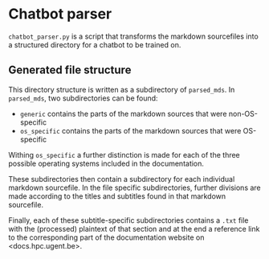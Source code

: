 # Chatbot parser

`chatbot_parser.py` is a script that transforms the markdown sourcefiles into a structured directory for a chatbot to be trained on. 

## Generated file structure

This directory structure is written as a subdirectory of `parsed_mds`. In `parsed_mds`, two subdirectories can be found: 

- `generic` contains the parts of the markdown sources that were non-OS-specific
- `os_specific` contains the parts of the markdown sources that were OS-specific

Withing `os_specific` a further distinction is made for each of the three possible operating systems included in the documentation.

These subdirectories then contain a subdirectory for each individual markdown sourcefile. In the file specific subdirectories, further divisions are made according to the titles and subtitles found in that markdown sourcefile. 

Finally, each of these subtitle-specific subdirectories contains a `.txt` file with the (processed) plaintext of that section and at the end a reference link to the corresponding part of the documentation website on <docs.hpc.ugent.be>.